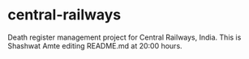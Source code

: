 # central-railways
Death register management project for Central Railways, India.
This is Shashwat Amte editing README.md at 20:00 hours.
